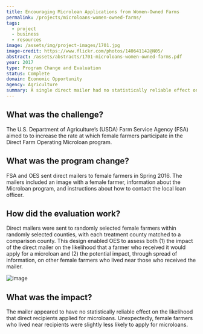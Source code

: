 ```yaml
---
title: Encouraging Microloan Applications from Women-Owned Farms
permalink: /projects/microloans-women-owned-farms/
tags: 
  - project
  - business
  - resources
image: /assets/img/project-images/1701.jpg
image-credit: https://www.flickr.com/photos/140641142@N05/
abstract: /assets/abstracts/1701-microloans-women-owned-farms.pdf
year: 2017
type: Program Change and Evaluation
status: Complete
domain: Economic Opportunity
agency: Agriculture
summary: A single direct mailer had no statistically reliable effect on the likelihood that female farmers who received it would apply for microloans.
---
```

## What was the challenge?

The U.S. Department of Agriculture’s (USDA) Farm Service Agency (FSA) aimed to to increase the rate at which female farmers participate in the Direct Farm Operating Microloan program.

## What was the program change?

FSA and OES sent direct mailers to female farmers in Spring 2016. The mailers included an image with a female farmer, information about the Microloan program, and instructions about how to contact the local loan officer.

## How did the evaluation work?

Direct mailers were sent to randomly selected female farmers within randomly selected counties, with each treatment county matched to a comparison county. This design enabled OES to assess both (1) the impact of the direct mailer on the likelihood that a farmer who received it would apply for a microloan and (2) the potential impact, through spread of information, on other female farmers who lived near those who received the mailer.

![image]({{site.baseurl}}/assets/img/project-images/1701-graph.png)

## What was the impact?

The mailer appeared to have no statistically reliable effect on the likelihood that direct recipients applied for microloans. Unexpectedly, female farmers who lived near recipients were slightly less likely to apply for microloans.
